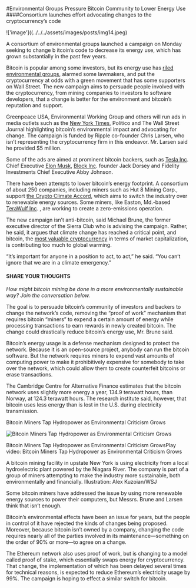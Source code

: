 #Environmental Groups Pressure Bitcoin Community to Lower Energy Use
####Consortium launches effort advocating changes to the cryptocurrency’s code

!['image']((../../../assets/images/posts/img14.jpeg)


A consortium of environmental groups launched a campaign on Monday seeking to change b
itcoin’s code to decrease its energy use, which has grown substantially in the past few years.

Bitcoin is popular among some investors, but its energy use has [riled environmental groups](https://www.wsj.com/articles/bitcoin-miners-are-giving-new-life-to-old-fossil-fuel-power-plants-11621594803?mod=article_inline), alarmed some lawmakers, and put the cryptocurrency at odds with a green movement that has some supporters on Wall Street. The new campaign aims to persuade people involved with the cryptocurrency, from mining companies to investors to software developers, that a change is better for the environment and bitcoin’s reputation and support.

Greenpeace USA, Environmental Working Group and others will run ads in media outlets such as the [New York Times](https://www.wsj.com/market-data/quotes/NYT), Politico and The Wall Street Journal highlighting bitcoin’s environmental impact and advocating for change. The campaign is funded by Ripple co-founder Chris Larsen, who isn’t representing the cryptocurrency firm in this endeavor. Mr. Larsen said he provided $5 million. 

Some of the ads are aimed at prominent bitcoin backers, such as [Tesla Inc](https://www.wsj.com/market-data/quotes/TSLA). Chief Executive [Elon Musk](https://www.wsj.com/topics/person/elon-musk), [Block Inc](https://www.wsj.com/market-data/quotes/SQ). founder Jack Dorsey and Fidelity Investments Chief Executive Abby Johnson.

There have been attempts to lower bitcoin’s energy footprint. A consortium of about 250 companies, including miners such as Hut 8 Mining Corp., support [the Crypto Climate Accord](https://www.wsj.com/articles/crypto-miners-struggle-to-cut-carbon-emissions-11634808781?mod=article_inline), which aims to switch the industry over to renewable energy sources. Some miners, like Easton, Md.-based [TeraWulf Inc](https://www.wsj.com/market-data/quotes/WULF). , are working to create a zero-emissions operation.

The new campaign isn’t anti-bitcoin, said Michael Brune, the former executive director of the Sierra Club who is advising the campaign. Rather, he said, it argues that climate change has reached a critical point, and bitcoin, the [most valuable cryptocurrency](https://www.wsj.com/articles/biden-to-order-study-of-cryptocurrency-risk-creation-of-u-s-digital-currency-11646823600?mod=article_inline) in terms of market capitalization, is contributing too much to global warming.

“It’s important for anyone in a position to act, to act,” he said. “You can’t ignore that we are in a climate emergency.”

#### SHARE YOUR THOUGHTS

_How might bitcoin mining be done in a more environmentally sustainable way? Join the conversation below._

The goal is to persuade bitcoin’s community of investors and backers to change the network’s code, removing the “proof of work” mechanism that requires bitcoin “miners” to expend a certain amount of energy while processing transactions to earn rewards in newly created bitcoin. The change could drastically reduce bitcoin’s energy use, Mr. Brune said.

Bitcoin’s energy usage is a defense mechanism designed to protect the network. Because it is an open-source project, anybody can run the bitcoin software. But the network requires miners to expend vast amounts of computing power to make it prohibitively expensive for somebody to take over the network, which could allow them to create counterfeit bitcoins or erase transactions.

The Cambridge Centre for Alternative Finance estimates that the bitcoin network uses slightly more energy a year, 134.9 terawatt hours, than Norway, at 124.3 terawatt hours. The research institute said, however, that bitcoin uses less energy than is lost in the U.S. during electricity transmission. 

Bitcoin Miners Tap Hydropower as Environmental Criticism Grows



![Bitcoin Miners Tap Hydropower as Environmental Criticism Grows](https://m.wsj.net/video/20211014/cryptocarbon101421/cryptocarbon101421_960x540.jpg)

Bitcoin Miners Tap Hydropower as Environmental Criticism GrowsPlay video: Bitcoin Miners Tap Hydropower as Environmental Criticism Grows

A bitcoin mining facility in upstate New York is using electricity from a local hydroelectric plant powered by the Niagara River. The company is part of a group of miners attempting to make the industry more sustainable, both environmentally and financially. Illustration: Alex Kuzoian/WSJ

Some bitcoin miners have addressed the issue by using more renewable energy sources to power their computers, but Messrs. Brune and Larsen think that isn’t enough.

Bitcoin’s environmental effects have been an issue for years, but the people in control of it have rejected the kinds of changes being proposed. Moreover, because bitcoin isn’t owned by a company, changing the code requires nearly all of the parties involved in its maintenance—something on the order of 90% or more—to agree on a change.

The Ethereum network also uses proof of work, but is changing to a model called proof of stake, which essentially swaps energy for cryptocurrency. That change, the implementation of which has been delayed several times for technical reasons, is expected to reduce Ethereum’s electricity usage by 99%. The campaign is hoping to effect a similar switch for bitcoin.